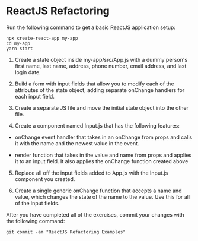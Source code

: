 # ReactJS Refactoring

Run the following command to get a basic ReactJS application setup:

```
npx create-react-app my-app
cd my-app
yarn start
```

1. Create a state object inside my-app/src/App.js with a dummy person's first name, last name, address, phone number, email address, and last login date.

2. Build a form with input fields that allow you to modify each of the attributes of the state object, adding separate onChange handlers for each input field.

3. Create a separate JS file and move the initial state object into the other file.

4. Create a component named Input.js that has the following features:

* onChange event handler that takes in an onChange from props and calls it with the name and the newest value in the event.

* render function that takes in the value and name from props and applies it to an input field. It also applies the onChange function created above

5. Replace all off the input fields added to App.js with the Input.js component you created.

6. Create a single generic onChange function that accepts a name and value, which changes the state of the name to the value. Use this for all of the input fields.

After you have completed all of the exercises, commit your changes with the following command:

```
git commit -am "ReactJS Refactoring Examples"
```
